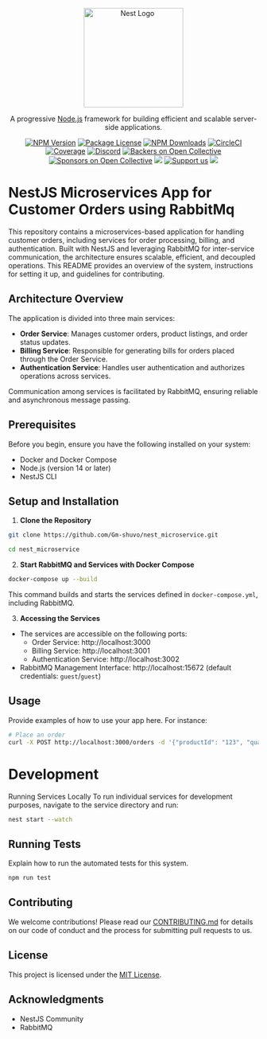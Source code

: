 <p align="center">
  <a href="http://nestjs.com/" target="blank"><img src="https://nestjs.com/img/logo-small.svg" width="200" alt="Nest Logo" /></a>
</p>

[circleci-image]: https://img.shields.io/circleci/build/github/nestjs/nest/master?token=abc123def456
[circleci-url]: https://circleci.com/gh/nestjs/nest

  <p align="center">A progressive <a href="http://nodejs.org" target="_blank">Node.js</a> framework for building efficient and scalable server-side applications.</p>
    <p align="center">
<a href="https://www.npmjs.com/~nestjscore" target="_blank"><img src="https://img.shields.io/npm/v/@nestjs/core.svg" alt="NPM Version" /></a>
<a href="https://www.npmjs.com/~nestjscore" target="_blank"><img src="https://img.shields.io/npm/l/@nestjs/core.svg" alt="Package License" /></a>
<a href="https://www.npmjs.com/~nestjscore" target="_blank"><img src="https://img.shields.io/npm/dm/@nestjs/common.svg" alt="NPM Downloads" /></a>
<a href="https://circleci.com/gh/nestjs/nest" target="_blank"><img src="https://img.shields.io/circleci/build/github/nestjs/nest/master" alt="CircleCI" /></a>
<a href="https://coveralls.io/github/nestjs/nest?branch=master" target="_blank"><img src="https://coveralls.io/repos/github/nestjs/nest/badge.svg?branch=master#9" alt="Coverage" /></a>
<a href="https://discord.gg/G7Qnnhy" target="_blank"><img src="https://img.shields.io/badge/discord-online-brightgreen.svg" alt="Discord"/></a>
<a href="https://opencollective.com/nest#backer" target="_blank"><img src="https://opencollective.com/nest/backers/badge.svg" alt="Backers on Open Collective" /></a>
<a href="https://opencollective.com/nest#sponsor" target="_blank"><img src="https://opencollective.com/nest/sponsors/badge.svg" alt="Sponsors on Open Collective" /></a>
  <a href="https://paypal.me/kamilmysliwiec" target="_blank"><img src="https://img.shields.io/badge/Donate-PayPal-ff3f59.svg"/></a>
    <a href="https://opencollective.com/nest#sponsor"  target="_blank"><img src="https://img.shields.io/badge/Support%20us-Open%20Collective-41B883.svg" alt="Support us"></a>
  <a href="https://twitter.com/nestframework" target="_blank"><img src="https://img.shields.io/twitter/follow/nestframework.svg?style=social&label=Follow"></a>
</p>
  <!--[![Backers on Open Collective](https://opencollective.com/nest/backers/badge.svg)](https://opencollective.com/nest#backer)
  [![Sponsors on Open Collective](https://opencollective.com/nest/sponsors/badge.svg)](https://opencollective.com/nest#sponsor)-->

# NestJS Microservices App for Customer Orders using RabbitMq

This repository contains a microservices-based application for handling customer orders, including services for order processing, billing, and authentication. Built with NestJS and leveraging RabbitMQ for inter-service communication, the architecture ensures scalable, efficient, and decoupled operations. This README provides an overview of the system, instructions for setting it up, and guidelines for contributing.

## Architecture Overview

The application is divided into three main services:

- **Order Service**: Manages customer orders, product listings, and order status updates.
- **Billing Service**: Responsible for generating bills for orders placed through the Order Service.
- **Authentication Service**: Handles user authentication and authorizes operations across services.

Communication among services is facilitated by RabbitMQ, ensuring reliable and asynchronous message passing.

## Prerequisites

Before you begin, ensure you have the following installed on your system:

- Docker and Docker Compose
- Node.js (version 14 or later)
- NestJS CLI

## Setup and Installation

1. **Clone the Repository**
```bash
git clone https://github.com/Gm-shuvo/nest_microservice.git

cd nest_microservice
```
2. **Start RabbitMQ and Services with Docker Compose**

```bash
docker-compose up --build
```
This command builds and starts the services defined in `docker-compose.yml`, including RabbitMQ.

3. **Accessing the Services**
- The services are accessible on the following ports:
  - Order Service: http://localhost:3000
  - Billing Service: http://localhost:3001
  - Authentication Service: http://localhost:3002
- RabbitMQ Management Interface: http://localhost:15672 (default credentials: `guest`/`guest`)

## Usage

Provide examples of how to use your app here. For instance:
```bash
# Place an order
curl -X POST http://localhost:3000/orders -d '{"productId": "123", "quantity": "2"}' -H "Content-Type: application/json"
```
# Development
Running Services Locally
To run individual services for development purposes, navigate to the service directory and run:
```bash
nest start --watch
```
## Running Tests
Explain how to run the automated tests for this system.
```bash
npm run test
```
## Contributing

We welcome contributions! Please read our [CONTRIBUTING.md](https://github.com/<your-username>/<repository-name>/blob/main/CONTRIBUTING.md) for details on our code of conduct and the process for submitting pull requests to us.

## License

This project is licensed under the [MIT License](https://github.com/Gm-shuvo/nest_microservice/blob/main/LICENSE).

## Acknowledgments

- NestJS Community
- RabbitMQ

